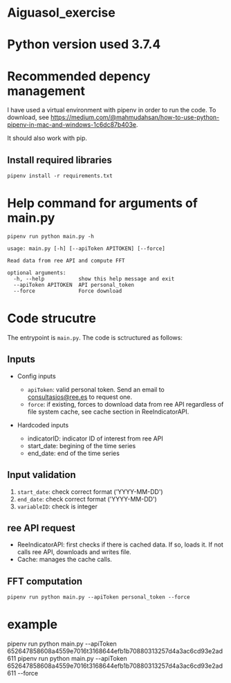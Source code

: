 # Aiguasol_exercise

# Python version used 3.7.4

# Recommended depency management
I have used a virtual environment with pipenv in order to run the code. To download, see https://medium.com/@mahmudahsan/how-to-use-python-pipenv-in-mac-and-windows-1c6dc87b403e. 

It should also work with pip.

## Install required libraries
```pipenv install -r requirements.txt```

# Help command for arguments of main.py
```pipenv run python main.py -h```
```
usage: main.py [-h] [--apiToken APITOKEN] [--force]

Read data from ree API and compute FFT

optional arguments:
  -h, --help           show this help message and exit
  --apiToken APITOKEN  API personal_token
  --force              Force download
```
# Code strucutre

The entrypoint is ```main.py```. The code is sctructured as follows:

## Inputs

* Config inputs
  * ```apiToken```: valid personal token. Send an email to consultasios@ree.es to request one.
  * ```force```: if existing, forces to download data from ree API regardless of file system cache, see cache section in ReeIndicatorAPI.

* Hardcoded inputs
  * indicatorID: indicator ID of interest from ree API
  * start_date: begining of the time series
  * end_date: end of the time series
  
## Input validation
  1. ```start_date```: check correct format ('YYYY-MM-DD')
  2. ```end_date```: check correct format ('YYYY-MM-DD')
  3. ```variableID```: check is integer
  
## ree API request

  * ReeIndicatorAPI: first checks if there is cached data. If so, loads it. If not calls ree API, downloads and writes file. 
  * Cache: manages the cache calls.
  
## FFT computation


```pipenv run python main.py --apiToken personal_token --force```

# example
pipenv run python main.py --apiToken 652647858608a4559e7016t3168644efb1b70880313257d4a3ac6cd93e2ad611
pipenv run python main.py --apiToken 652647858608a4559e7016t3168644efb1b70880313257d4a3ac6cd93e2ad611 --force
